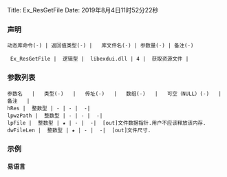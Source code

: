 Title: Ex_ResGetFile
Date: 2019年8月4日11时52分22秒

### 声明


```table
动态库命令(-) | 返回值类型(-) |   库文件名(-) | 参数量(-) | 备注(-)

 Ex_ResGetFile |  逻辑型 |  libexdui.dll | 4 |  获取资源文件 | 
```


### 参数列表

```table
参数名   |   类型(-)   |   传址(-)   |   数组(-)   |   可空（NULL）(-)   |   备注   |
hRes |  整数型 | - | - |  -| 
lpwzPath |  整数型 | - | - |  -| 
lpFile |  整数型 | ★ | - |  -|  [out]文件数据指针.用户不应该释放该内存.
dwFileLen |  整数型 | ★ | - |  -|  [out]文件尺寸.
```




### 示例
#### 易语言
```c

```